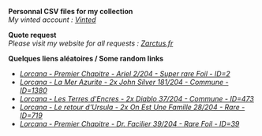 **Personnal CSV files for my collection**  
*My vinted account : [Vinted](https://www.vinted.fr/member/223153477)*

**Quote request**  
*Please visit my website for all requests : [Zarctus.fr](https://www.zarctus.fr/)*


**Quelques liens aléatoires / Some random links**
- *[Lorcana - Premier Chapitre - Ariel 2/204 - Super rare Foil - ID=2](https://www.vinted.fr/items/5640808772-lorcana-premier-chapitre-ariel-2204-super-rare-foil-id2)*
- *[Lorcana - La Mer Azurite - 2x John Silver 181/204 - Commune - ID=1380](https://www.vinted.fr/items/5949448442-lorcana-la-mer-azurite-2x-john-silver-181204-commune-id1380)*
- *[Lorcana - Les Terres d'Encres - 2x Diablo 37/204 - Commune - ID=473](https://www.vinted.fr/items/6506304190-lorcana-les-terres-dencres-2x-diablo-37204-commune-id473)*
- *[Lorcana - Le retour d'Ursula - 2x On Est Une Famille 28/204 - Rare - ID=719](https://www.vinted.fr/items/6604789894-lorcana-le-retour-dursula-2x-on-est-une-famille-28204-rare-id719)*
- *[Lorcana - Premier Chapitre - Dr. Facilier 39/204 - Rare Foil - ID=39](https://www.vinted.fr/items/6313072566-lorcana-premier-chapitre-dr-facilier-39204-rare-foil-id39)*
